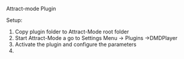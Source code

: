 Attract-mode Plugin

Setup:

1. Copy plugin folder to Attract-Mode root folder
2. Start Attract-Mode a go to Settings Menu -> Plugins ->DMDPlayer
3. Activate the plugin and configure the parameters
4. 
